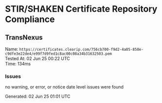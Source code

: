 # STIR/SHAKEN Certificate Repository Compliance

## TransNexus

Name: `https://certificates.clearip.com/756cb700-f9d2-4a05-850e-c9dfe3e22de4/e99f7d9fed1c8ac00c08a34b31632503.pem`\
Tested At: 02 Jun 25 00:22 UTC\
Time: 134ms

### Issues

no warning, or error, or notice date level issues were found

Generated: 02 Jun 25 01:01 UTC